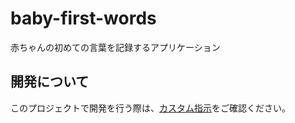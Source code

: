 # baby-first-words

赤ちゃんの初めての言葉を記録するアプリケーション

## 開発について

このプロジェクトで開発を行う際は、[カスタム指示](.github/COPILOT_INSTRUCTIONS.md)をご確認ください。